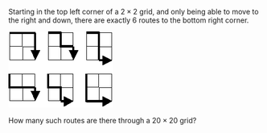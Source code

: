 Starting in the top left corner of a $2 \times 2$ grid, and only being able to move to the right and down, there are exactly $6$ routes to the bottom right corner.

![2x2](0015.png)

How many such routes are there through a $20 \times 20$ grid?